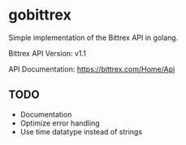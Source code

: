# gobittrex

Simple implementation of the Bittrex API in golang.

Bittrex API Version: v1.1

API Documentation: https://bittrex.com/Home/Api

## TODO
- Documentation
- Optimize error handling
- Use time datatype instead of strings 